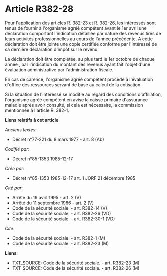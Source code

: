 # Article R382-28

Pour l'application des articles R. 382-23 et R. 382-26, les intéressés sont tenus de fournir à l'organisme agréé compétent
avant le 1er avril une déclaration comportant l'indication détaillée par nature des revenus tirés de leurs activités
professionnelles au cours de l'année précédente. A cette déclaration doit être jointe une copie certifiée conforme par
l'intéressé de sa dernière déclaration d'impôt sur le revenu. 

La déclaration doit être complétée, au plus tard le 1er octobre de chaque année    , par l'indication du montant des revenus
ayant fait l'objet d'une évaluation administrative par l'administration fiscale. 

En cas de carence, l'organisme agréé compétent procède à l'évaluation d'office des ressources servant de base au calcul de la
cotisation. 

Si la situation de l'intéressé se modifie au regard des conditions d'affiliation, l'organisme agréé compétent en avise la
caisse primaire d'assurance maladie après avoir consulté, si cela est nécessaire, la commission mentionnée à l'article R.
382-1.

**Liens relatifs à cet article**

_Anciens textes_:

  - Décret n°77-221 du 8 mars 1977 - art. 8 (Ab)

_Codifié par_:

  - Décret n°85-1353 1985-12-17

_Créé par_:

  - Décret n°85-1353 1985-12-17 art. 1 JORF 21 décembre 1985

_Cité par_:

  - Arrêté du 19 avril 1995 - art. 2 (V)
  - Arrêté du 11 septembre 1986 - art. 2 (V)
  - Code de la sécurité sociale. - art. R382-14 (V)
  - Code de la sécurité sociale. - art. R382-26 (VD)
  - Code de la sécurité sociale. - art. R382-30-1 (VD)

_Cite_:

  - Code de la sécurité sociale. - art. R382-1 (M)
  - Code de la sécurité sociale. - art. R382-23 (M)

**Liens**:

  - TXT_SOURCE: Code de la sécurité sociale. - art. R382-23 (M)
  - TXT_SOURCE: Code de la sécurité sociale. - art. R382-26 (M)
